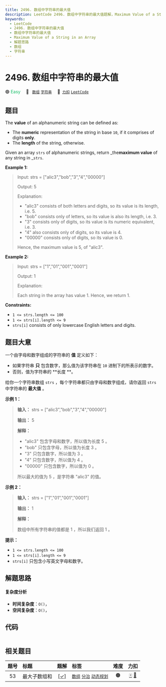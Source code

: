 ```yaml
---
title: 2496. 数组中字符串的最大值
description: LeetCode 2496. 数组中字符串的最大值题解，Maximum Value of a String in an Array，包含解题思路、复杂度分析以及完整的 JavaScript 代码实现。
keywords:
  - LeetCode
  - 2496. 数组中字符串的最大值
  - 数组中字符串的最大值
  - Maximum Value of a String in an Array
  - 解题思路
  - 数组
  - 字符串
---
```


# 2496. 数组中字符串的最大值

🟢 <font color=#15bd66>Easy</font>&emsp; 🔖&ensp; [`数组`](/tag/array.md) [`字符串`](/tag/string.md)&emsp; 🔗&ensp;[`力扣`](https://leetcode.cn/problems/maximum-value-of-a-string-in-an-array) [`LeetCode`](https://leetcode.com/problems/maximum-value-of-a-string-in-an-array)

## 题目

The **value** of an alphanumeric string can be defined as:

  * The **numeric** representation of the string in base `10`, if it comprises of digits **only**.
  * The **length** of the string, otherwise.

Given an array `strs` of alphanumeric strings, return _the**maximum value** of
any string in _`strs`.



**Example 1:**

> Input: strs = ["alic3","bob","3","4","00000"]
> 
> Output: 5
> 
> Explanation: 
> - "alic3" consists of both letters and digits, so its value is its length, i.e. 5.
> - "bob" consists only of letters, so its value is also its length, i.e. 3.
> - "3" consists only of digits, so its value is its numeric equivalent, i.e. 3.
> - "4" also consists only of digits, so its value is 4.
> - "00000" consists only of digits, so its value is 0.
> 
> Hence, the maximum value is 5, of "alic3".

**Example 2:**

> Input: strs = ["1","01","001","0001"]
> 
> Output: 1
> 
> Explanation: 
> 
> Each string in the array has value 1. Hence, we return 1.

**Constraints:**

  * `1 <= strs.length <= 100`
  * `1 <= strs[i].length <= 9`
  * `strs[i]` consists of only lowercase English letters and digits.


## 题目大意

一个由字母和数字组成的字符串的 **值**  定义如下：

  * 如果字符串 **只** 包含数字，那么值为该字符串在 `10` 进制下的所表示的数字。
  * 否则，值为字符串的 **长度  **。

给你一个字符串数组 `strs` ，每个字符串都只由字母和数字组成，请你返回 `strs` 中字符串的 **最大值**  。



**示例 1：**

> 
> 
> 
> 
> 
> **输入：** strs = ["alic3","bob","3","4","00000"]
> 
> **输出：** 5
> 
> **解释：**
> - "alic3" 包含字母和数字，所以值为长度 5 。
> - "bob" 只包含字母，所以值为长度 3 。
> - "3" 只包含数字，所以值为 3 。
> - "4" 只包含数字，所以值为 4 。
> - "00000" 只包含数字，所以值为 0 。
> 
> 所以最大的值为 5 ，是字符串 "alic3" 的值。
> 
> 

**示例 2：**

> 
> 
> 
> 
> 
> **输入：** strs = ["1","01","001","0001"]
> 
> **输出：** 1
> 
> **解释：**
> 
> 数组中所有字符串的值都是 1 ，所以我们返回 1 。



**提示：**

  * `1 <= strs.length <= 100`
  * `1 <= strs[i].length <= 9`
  * `strs[i]` 只包含小写英文字母和数字。


## 解题思路

#### 复杂度分析

- **时间复杂度**：`O()`，
- **空间复杂度**：`O()`，

## 代码

```javascript

```

## 相关题目

<!-- prettier-ignore -->
| 题号 | 标题 | 题解 | 标签 | 难度 | 力扣 |
| :------: | :------ | :------: | :------ | :------: | :------: |
| 53 | 最大子数组和 | [[✓]](/problem/0053.md) |  [`数组`](/tag/array.md) [`分治`](/tag/divide-and-conquer.md) [`动态规划`](/tag/dynamic-programming.md) | 🟠 | [🀄️](https://leetcode.cn/problems/maximum-subarray) [🔗](https://leetcode.com/problems/maximum-subarray) |